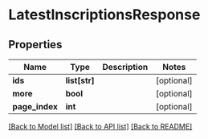 # LatestInscriptionsResponse

## Properties
Name | Type | Description | Notes
------------ | ------------- | ------------- | -------------
**ids** | **list[str]** |  | [optional] 
**more** | **bool** |  | [optional] 
**page_index** | **int** |  | [optional] 

[[Back to Model list]](../README.md#documentation-for-models) [[Back to API list]](../README.md#documentation-for-api-endpoints) [[Back to README]](../README.md)

